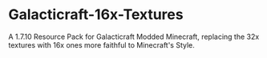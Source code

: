 # Galacticraft-16x-Textures
A 1.7.10 Resource Pack for Galacticraft Modded Minecraft, replacing the 32x textures with 16x ones more faithful to Minecraft's Style.
